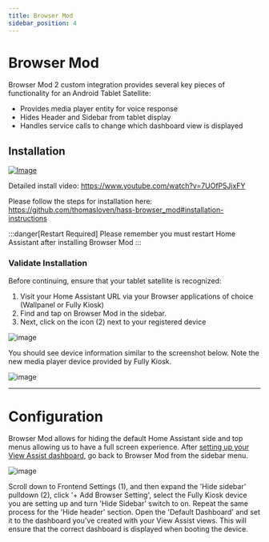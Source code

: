```yaml
---
title: Browser Mod
sidebar_position: 4
---
```


# Browser Mod
Browser Mod 2 custom integration provides several key pieces of functionality for an Android Tablet Satellite:
  - Provides media player entity for voice response
  - Hides Header and Sidebar from tablet display
  - Handles service calls to change which dashboard view is displayed

## Installation

[![Image](https://img.youtube.com/vi/7UOfP5JjxFY/mqdefault.jpg)](https://www.youtube.com/watch?v=7UOfP5JjxFY)

Detailed install video:
https://www.youtube.com/watch?v=7UOfP5JjxFY

Please follow the steps for installation here:
https://github.com/thomasloven/hass-browser_mod#installation-instructions


:::danger[Restart Required]
Please remember you must restart Home Assistant after installing Browser Mod
:::

### Validate Installation
Before continuing, ensure that your tablet satellite is recognized:
1. Visit your Home Assistant URL via your Browser applications of choice (Wallpanel or Fully Kiosk) 
1. Find and tap on Browser Mod in the sidebar.
1. Next, click on the icon (2) next to your registered device

![image](https://github.com/dinki/View-Assist/assets/2521542/589e5e0e-e79a-46ec-9028-24bd70fd6755)



You should see device information similar to the screenshot below.  Note the new media player device provided by Fully Kiosk.


![image](https://github.com/dinki/View-Assist/assets/2521542/9dbaaba8-86f8-4e92-b4ba-5d2a77c6d161)

---------

# Configuration

Browser Mod allows for hiding the default Home Assistant side and top menus allowing us to have a full screen experience.  After [setting up your View Assist dashboard](https://github.com/dinki/View-Assist/wiki/Lovelace-card-views#creating-a-new-dashboard-and-views), go back to Browser Mod from the sidebar menu.


![image](https://github.com/dinki/View-Assist/assets/2521542/b383e227-161c-497b-b8e8-1dfbc5365504)


Scroll down to Frontend Settings (1), and then expand the 'Hide sidebar' pulldown (2), click '+ Add Browser Setting', select the Fully Kiosk device you are setting up and turn 'Hide Sidebar' switch to on.  Repeat the same process for the 'Hide header' section.  Open the 'Default Dashboard' and set it to the dashboard you've created with your View Assist views.  This will ensure that the correct dashboard is displayed when booting the device.
